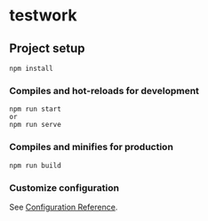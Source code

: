# testwork

## Project setup
```
npm install
```

### Compiles and hot-reloads for development
```
npm run start
or
npm run serve
```

### Compiles and minifies for production
```
npm run build
```

### Customize configuration
See [Configuration Reference](https://cli.vuejs.org/config/).
